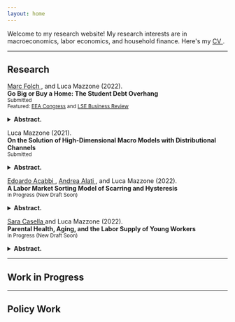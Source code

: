 ```yaml
---
layout: home
---
```


Welcome to my research website! My research interests are in macroeconomics, labor economics, and household finance. Here's my <a href="{{ site.url }}/assets/New_CV.pdf"> CV </a>.

---

## Research

<a href="https://sites.google.com/view/mfolch/home"> Marc Folch </a>, and Luca Mazzone (2022).
<br> 
**Go Big or Buy a Home: The Student Debt Overhang** <a href="{{ site.url }}/docs/Student_Debt_Paper_site.pdf" class="{{ site.pdf_icon }}" title="{{ site.pdf_title }}" id="icon"></a><br> 
<sub> Submitted </sub> <br>
<sub> Featured: <a href="https://eeavirtual.org/node/1430">EEA Congress</a> and  <a href="https://blogs.lse.ac.uk/businessreview/2020/10/08/how-student-debt-influences-the-behaviour-of-graduates">LSE Business Review</a>
<details>
<summary><b> Abstract. </b></summary>
Exploiting supply-side variations in college grants, we document that student debt decreases post-bachelor school enrollment and earnings growth, but does not delay first-time home ownership. This is consistent with the implications of a life-cycle human capital model with student debt overhang. High debt balances distort career choices because returns to further education depend on current income. Student debt impacts home ownership in two ways. First, it deters it via the traditional wealth channel. Second, it might increase it if it induces giving up further education and early labor market entry. Finally, we show that the impact of student borrowing on graduates’ choices is due in part to the design of US student loans. 
</details>

  
  
Luca Mazzone (2021).
<br> 
**On the Solution of High-Dimensional Macro Models with Distributional Channels** <a href="{{ site.url }}/docs/Macro_Models_with_Distributional_Channels_site.pdf" class="{{ site.pdf_icon }}" title="{{ site.pdf_title }}" id="icon"></a><br> 
<sub> Submitted </sub> <br>
<details>
<summary><b> Abstract. </b></summary>
 I propose a global solution method for the computation of infinite-horizon, heterogeneous agent macroeconomic models with aggregate uncertainty. Details of the algorithm are illustrated by presenting its application to a an example model of firm dynamics. In the model, aggregate dynamics depends explicitly on firm entry and exit, and individual choices are often constrained by a form of market incompleteness. Existing computational strategies are either unfeasible or provide inaccurate solutions to this class of models. Moreover, global solutions are computationally expensive because the minimal representation of the aggregate state space - and thus the aggregate law of motion - faces the curse of dimensionality. The proposed strategy combines adaptive sparse grids with a cross-sectional density approximation, and introduces a framework for solving the more general class of dynamic models with firm or household heterogeneity accurately.
</details>  
  
  
<a href="https://eacabbi.github.io">  Edoardo Acabbi </a>, <a href="https://andrealati.github.io"> Andrea Alati </a>, and Luca Mazzone (2022).
<br> 
**A Labor Market Sorting Model of Scarring and Hysteresis** <a href="{{ site.url }}/docs/INPS_site.pdf" class="{{ site.pdf_icon }}" title="{{ site.pdf_title }}" id="icon"></a><br> 
<sub> In Progress (New Draft Soon) </sub> <br>
<details>
<summary><b> Abstract. </b></summary>
This paper contributes a new framework to account for the interactions between labor misallocation and its interactions with business cycle fluctuations.  We propose a tractable search equilibrium model of the labor market with aggregate risk, firm and worker heterogeneity, life-cycle dynamics and endogenous human capital accumulation. We show that sorting of workers to firms is a key factor in increasing the persistence of fluctuations, directly relating labor reallocation to economic hysteresis. We estimate the model on Italian administrative matched employer-employee data. Our estimates highlight the long term supply-side hysteresis effects of business cycles.
</details>  
  
<a href="https://www.saracasella.com/">  Sara Casella </a> and Luca Mazzone (2022).
<br> 
**Parental Health, Aging, and the Labor Supply of Young Workers** <a href="{{ site.url }}/docs/Royal_Tenebaum_is_sick_site.pdf" class="{{ site.pdf_icon }}" title="{{ site.pdf_title }}" id="icon"></a><br> 
<sub> In Progress (New Draft Soon) </sub> <br>
<details>
<summary><b> Abstract. </b></summary>
To what extent are young workers affected by health shocks that happen to their parents? This paper studies the short and long-term spillover effects of parents' adverse health events on their adult children. We use the unique structure of the Panel Survey on Income Dynamics (PSID) to build family networks and construct a measure of sudden health changes. Exploiting news on parents' health status, we provide evidence of the existence of family insurance in the form of time and monetary transfers, and of the importance of family ties in shaping labor market outcomes. Following the deterioration of parents' health, time spent helping them goes up, while income and hours worked by children significantly decline. 
</details>  

---
## Work in Progress

---
## Policy Work

<br>

